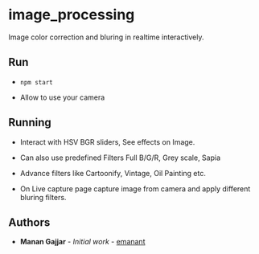 # image_processing

Image color correction and bluring in realtime interactively.

## Run

* `npm start`

* Allow to use your camera

## Running

* Interact with HSV BGR sliders, See effects on Image.

* Can also use predefined Filters Full B/G/R, Grey scale, Sapia

* Advance filters like Cartoonify, Vintage, Oil Painting etc.

* On Live capture page capture image from camera and apply different bluring filters.

## Authors

* **Manan Gajjar** - *Initial work* - [emanant](https://github.com/emanant)
